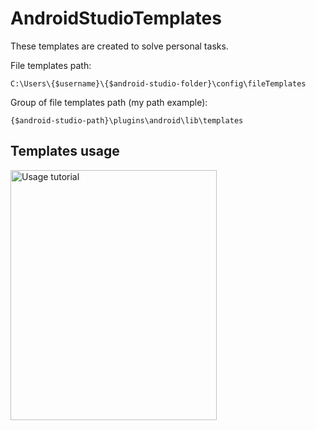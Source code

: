 # AndroidStudioTemplates

These templates are created to solve personal tasks.

File templates path:

    C:\Users\{$username}\{$android-studio-folder}\config\fileTemplates

Group of file templates path (my path example):

    {$android-studio-path}\plugins\android\lib\templates
    
## Templates usage

<img src="https://image.ibb.co/jVwOgx/image.png" alt="Usage tutorial" width="330" height="400"/>
